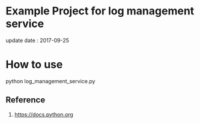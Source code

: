 # Example Project for log management service

update date : 2017-09-25

# How to use
python log_management_service.py

## Reference
1. https://docs.python.org
